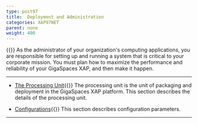 ```yaml
---
type: post97
title:  Deployment and Administration
categories: XAP97NET
parent: none
weight: 400
---
```


{{<wbr>}}
As the administrator of your organization's computing applications, you are responsible for setting up and running a system that is critical to your corporate mission. You must plan how to maximize the performance and reliability of your GigaSpaces XAP, and then make it happen.


<hr/>

- [The Processing Unit](./processing-units.html){{<wbr>}}
The processing unit is the unit of packaging and deployment in the GigaSpaces XAP platform. This section describes the details of the processing unit.

- [Configurations](./configuration.html){{<wbr>}}
This section describes configuration parameters.



<hr/>

